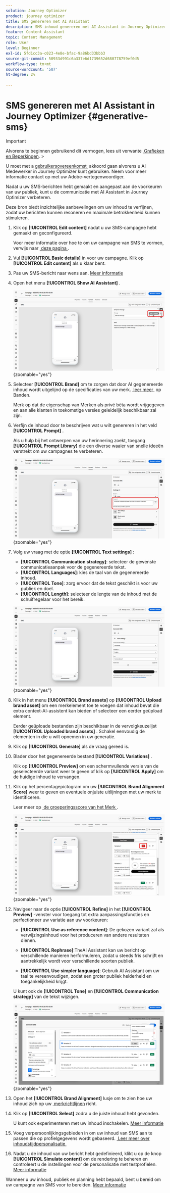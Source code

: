 ```yaml
---
solution: Journey Optimizer
product: journey optimizer
title: SMS genereren met AI Assistant
description: SMS-inhoud genereren met AI Assistant in Journey Optimizer
feature: Content Assistant
topic: Content Management
role: User
level: Beginner
exl-id: 5fd1cc3a-c023-4e8e-bfac-9a86bd33bbb3
source-git-commit: 50933d991c6a337e6d1739652d680778759ef0d5
workflow-type: tm+mt
source-wordcount: '507'
ht-degree: 2%

---
```


# SMS genereren met AI Assistant in Journey Optimizer {#generative-sms}

>[!IMPORTANT]
>
>Alvorens te beginnen gebruikend dit vermogen, lees uit verwante [&#x200B; Grafieken en Beperkingen &#x200B;](gs-generative.md#generative-guardrails).
>&#x200B;></br>
>
>U moet met a [&#x200B; gebruikersovereenkomst &#x200B;](https://www.adobe.com/legal/licenses-terms/adobe-dx-gen-ai-user-guidelines.html) akkoord gaan alvorens u AI Medewerker in Journey Optimizer kunt gebruiken. Neem voor meer informatie contact op met uw Adobe-vertegenwoordiger.

Nadat u uw SMS-berichten hebt gemaakt en aangepast aan de voorkeuren van uw publiek, kunt u de communicatie met AI Assistant in Journey Optimizer verbeteren.

Deze bron biedt inzichtelijke aanbevelingen om uw inhoud te verfijnen, zodat uw berichten kunnen resoneren en maximale betrokkenheid kunnen stimuleren.

1. Klik op **[!UICONTROL Edit content]** nadat u uw SMS-campagne hebt gemaakt en geconfigureerd.

   Voor meer informatie over hoe te om uw campagne van SMS te vormen, verwijs naar [&#x200B; deze pagina &#x200B;](../sms/create-sms.md).

1. Vul **[!UICONTROL Basic details]** in voor uw campagne. Klik op **[!UICONTROL Edit content]** als u klaar bent.

1. Pas uw SMS-bericht naar wens aan. [Meer informatie](../sms/create-sms.md)

1. Open het menu **[!UICONTROL Show AI Assistant]** .

   ![](assets/sms-genai-1.png){zoomable="yes"}

1. Selecteer **[!UICONTROL Brand]** om te zorgen dat door AI gegenereerde inhoud wordt uitgelijnd op de specificaties van uw merk. [&#x200B; leer meer &#x200B;](brands.md) op Banden.

   Merk op dat de eigenschap van Merken als privé bèta wordt vrijgegeven en aan alle klanten in toekomstige versies geleidelijk beschikbaar zal zijn.

1. Verfijn de inhoud door te beschrijven wat u wilt genereren in het veld **[!UICONTROL Prompt]** .

   Als u hulp bij het ontwerpen van uw herinnering zoekt, toegang **[!UICONTROL Prompt Library]** die een diverse waaier van snelle ideeën verstrekt om uw campagnes te verbeteren.

   ![](assets/sms-genai-2.png){zoomable="yes"}

1. Volg uw vraag met de optie **[!UICONTROL Text settings]** :

   * **[!UICONTROL Communication strategy]**: selecteer de gewenste communicatieaanpak voor de gegenereerde tekst.
   * **[!UICONTROL Languages]**: kies de taal van de gegenereerde inhoud.
   * **[!UICONTROL Tone]**: zorg ervoor dat de tekst geschikt is voor uw publiek en doel.
   * **[!UICONTROL Length]**: selecteer de lengte van de inhoud met de schuifregelaar voor het bereik.

   ![](assets/sms-genai-3.png){zoomable="yes"}

1. Klik in het menu **[!UICONTROL Brand assets]** op **[!UICONTROL Upload brand asset]** om een merkelement toe te voegen dat inhoud bevat die extra context-AI-assistent kan bieden of selecteer een eerder geüpload element.

   Eerder geüploade bestanden zijn beschikbaar in de vervolgkeuzelijst **[!UICONTROL Uploaded brand assets]** . Schakel eenvoudig de elementen in die u wilt opnemen in uw generatie.

1. Klik op **[!UICONTROL Generate]** als de vraag gereed is.

1. Blader door het gegenereerde bestand **[!UICONTROL Variations]** .

   Klik op **[!UICONTROL Preview]** om een schermvullende versie van de geselecteerde variant weer te geven of klik op **[!UICONTROL Apply]** om de huidige inhoud te vervangen.

1. Klik op het percentagepictogram om uw **[!UICONTROL Brand Alignment Score]** weer te geven en eventuele onjuiste uitlijningen met uw merk te identificeren.

   Leer meer op [&#x200B; de groeperingsscore van het Merk &#x200B;](brands-score.md).

   ![](assets/sms-genai-5.png){zoomable="yes"}

1. Navigeer naar de optie **[!UICONTROL Refine]** in het **[!UICONTROL Preview]** -venster voor toegang tot extra aanpassingsfuncties en perfectioneer uw variatie aan uw voorkeuren:

   * **[!UICONTROL Use as reference content]**: De gekozen variant zal als verwijzingsinhoud voor het produceren van andere resultaten dienen.

   * **[!UICONTROL Rephrase]**:TheAI Assistant kan uw bericht op verschillende manieren herformuleren, zodat u steeds fris schrijft en aantrekkelijk wordt voor verschillende soorten publiek.

   * **[!UICONTROL Use simpler language]**: Gebruik AI Assistant om uw taal te vereenvoudigen, zodat een groter publiek helderheid en toegankelijkheid krijgt.

   U kunt ook de **[!UICONTROL Tone]** en **[!UICONTROL Communication strategy]** van de tekst wijzigen.

   ![](assets/sms-genai-4.png){zoomable="yes"}

1. Open het **[!UICONTROL Brand Alignment]** lusje om te zien hoe uw inhoud zich op uw [&#x200B; merkrichtlijnen &#x200B;](brands.md) richt.

1. Klik op **[!UICONTROL Select]** zodra u de juiste inhoud hebt gevonden.

   U kunt ook experimenteren met uw inhoud inschakelen. [Meer informatie](generative-experimentation.md)

1. Voeg verpersoonlijkingsgebieden in om uw inhoud van SMS aan te passen die op profielgegevens wordt gebaseerd. [&#x200B; Leer meer over inhoudstijdpersonalisatie &#x200B;](../personalization/personalize.md)

1. Nadat u de inhoud van uw bericht hebt gedefinieerd, klikt u op de knop **[!UICONTROL Simulate content]** om de rendering te beheren en controleert u de instellingen voor de personalisatie met testprofielen. [Meer informatie](../personalization/personalize.md)

Wanneer u uw inhoud, publiek en planning hebt bepaald, bent u bereid om uw campagne van SMS voor te bereiden. [Meer informatie](../campaigns/review-activate-campaign.md)
